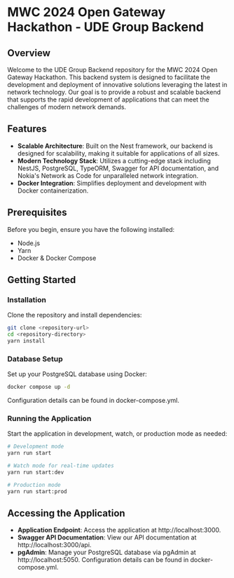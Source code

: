 # MWC 2024 Open Gateway Hackathon - UDE Group Backend

## Overview

Welcome to the UDE Group Backend repository for the MWC 2024 Open Gateway Hackathon. This backend system is designed to facilitate the development and deployment of innovative solutions leveraging the latest in network technology. Our goal is to provide a robust and scalable backend that supports the rapid development of applications that can meet the challenges of modern network demands.

## Features

- **Scalable Architecture**: Built on the Nest framework, our backend is designed for scalability, making it suitable for applications of all sizes.
- **Modern Technology Stack**: Utilizes a cutting-edge stack including NestJS, PostgreSQL, TypeORM, Swagger for API documentation, and Nokia's Network as Code for unparalleled network integration.
- **Docker Integration**: Simplifies deployment and development with Docker containerization.

## Prerequisites

Before you begin, ensure you have the following installed:

- Node.js
- Yarn
- Docker & Docker Compose

## Getting Started

### Installation

Clone the repository and install dependencies:

```bash
git clone <repository-url>
cd <repository-directory>
yarn install
```

### Database Setup

Set up your PostgreSQL database using Docker:

```bash
docker compose up -d
```

Configuration details can be found in docker-compose.yml.

### Running the Application

Start the application in development, watch, or production mode as needed:

```bash
# Development mode
yarn run start

# Watch mode for real-time updates
yarn run start:dev

# Production mode
yarn run start:prod

```

## Accessing the Application

- **Application Endpoint**: Access the application at http://localhost:3000.
- **Swagger API Documentation**: View our API documentation at http://localhost:3000/api.
- **pgAdmin**: Manage your PostgreSQL database via pgAdmin at http://localhost:5050. Configuration details can be found in docker-compose.yml.
